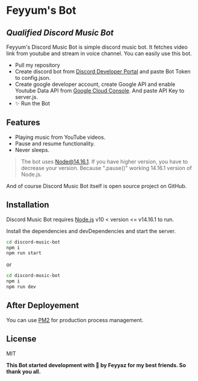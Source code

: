 # Feyyum's Bot
## _Qualified Discord Music Bot_

Feyyum's Discord Music Bot is simple discord music bot. It fetches video link from youtube and stream in voice channel. You can easily use this bot.

- Pull my repository
- Create discord bot from [Discord Developer Portal](https://discord.com/developers/applications) and paste Bot Token to config.json.
- Create google developer account, create Google API and enable Youtube Data API from [Google Cloud Console](https://console.cloud.google.com/). And paste API Key to server.js.
- ✨ Run the Bot

## Features

- Playing music from YouTube videos.
- Pause and resume  functionality.
- Never sleeps.

> The bot uses Node@14.16.1. If you have higher version, you have to decrease your
> version. Because ".pause()" working 14.16.1 version of Node.js.


And of course Discord Music Bot itself is open source project on GitHub.

## Installation

Discord Music Bot requires [Node.js](https://nodejs.org/) v10 < version <= v14.16.1 to run.

Install the dependencies and devDependencies and start the server.

```sh
cd discord-music-bot
npm i
npm run start
```
or
```sh
cd discord-music-bot
npm i
npm run dev
```
## After Deployement

You can use [PM2](https://pm2.keymetrics.io/) for production process management.

## License

MIT

**This Bot started development with 💖 by Feyyaz for my best friends. So thank you all.**
